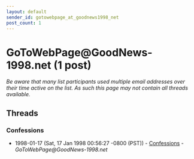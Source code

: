 ```yaml
---
layout: default
sender_id: gotowebpage_at_goodnews1998_net
post_count: 1
---
```


# GoToWebPage<span>@</span>GoodNews-1998.net (1 post)

_Be aware that many list participants used multiple email addresses over their time active on the list. As such this page may not contain all threads available._

## Threads

### Confessions
+ 1998-01-17 (Sat, 17 Jan 1998 00:56:27 -0800 (PST)) - [Confessions](/archive/1998/01/d1153ed3e9500d4eb9f334dbd32ee0c1203169de9cd434fb2bfde8a56505bd06) - _GoToWebPage@GoodNews-1998.net_

